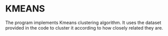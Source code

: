 # KMEANS
The program implements Kmeans clustering algorithm. It uses the dataset provided in the code to cluster it according to how closely related they are. 
